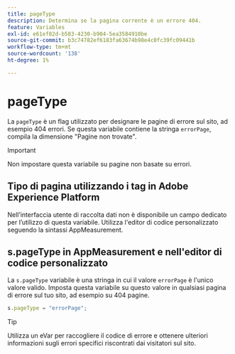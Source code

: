 ```yaml
---
title: pageType
description: Determina se la pagina corrente è un errore 404.
feature: Variables
exl-id: e61ef82d-b583-4230-b904-5ea3584910be
source-git-commit: b3c74782ef6183fa63674b98e4c0fc39fc09441b
workflow-type: tm+mt
source-wordcount: '138'
ht-degree: 1%

---
```


# pageType

La `pageType` è un flag utilizzato per designare le pagine di errore sul sito, ad esempio 404 errori. Se questa variabile contiene la stringa `errorPage`, compila la dimensione &quot;Pagine non trovate&quot;.

>[!IMPORTANT]
>
>Non impostare questa variabile su pagine non basate su errori.

## Tipo di pagina utilizzando i tag in Adobe Experience Platform

Nell’interfaccia utente di raccolta dati non è disponibile un campo dedicato per l’utilizzo di questa variabile. Utilizza l&#39;editor di codice personalizzato seguendo la sintassi AppMeasurement.

## s.pageType in AppMeasurement e nell&#39;editor di codice personalizzato

La `s.pageType` variabile è una stringa in cui il valore `errorPage` è l&#39;unico valore valido. Imposta questa variabile su questo valore in qualsiasi pagina di errore sul tuo sito, ad esempio su 404 pagine.

```js
s.pageType = "errorPage";
```

>[!TIP]
>
>Utilizza un eVar per raccogliere il codice di errore e ottenere ulteriori informazioni sugli errori specifici riscontrati dai visitatori sul sito.

